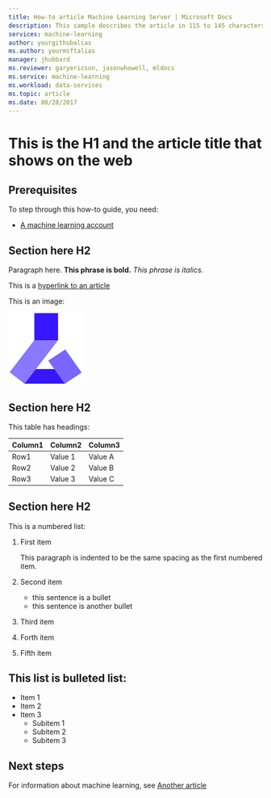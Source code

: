 ```yaml
---
title: How-to article Machine Learning Server | Microsoft Docs
description: This sample describes the article in 115 to 145 characters. Validate using Gauntlet toolbar check icon. Use SEO kind of action verbs here.
services: machine-learning
author: yourgithubalias
ms.author: yourmsftalias
manager: jhubbard
ms.reviewer: garyericson, jasonwhowell, mldocs
ms.service: machine-learning
ms.workload: data-services
ms.topic: article
ms.date: 08/28/2017
---
```

# This is the H1 and the article title that shows on the web

## Prerequisites
To step through this how-to guide, you need:
- [A machine learning account](doc-template-how-to.md)

## Section here H2 
Paragraph here. 
**This phrase is bold.**
*This phrase is italics.*

This is a [hyperlink to an article](./doc-template-concepts.md)

This is an image:

![This is an image description](media/doc-template-how-to/1-machine-learning-image.png)

## Section here H2
This table has headings:

|Column1  |Column2  |Column3  |
|---------|---------|---------|
|Row1|Value 1|Value A|
|Row2|Value 2|Value B|
|Row3|Value 3|Value C|

## Section here H2
This is a numbered list:

1. First item

   This paragraph is indented to be the same spacing as the first numbered item.

2. Second item
   - this sentence is a bullet
   - this sentence is another bullet

3. Third item

4. Forth item

5. Fifth item

## This list is bulleted list:
- Item 1
- Item 2
- Item 3
  - Subitem 1
  - Subitem 2
  - Subitem 3


## Next steps
For information about machine learning, see [Another article](doc-template-how-to.md)
